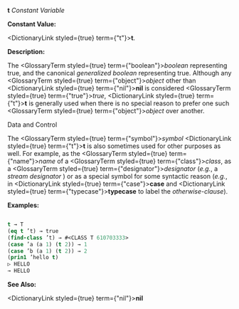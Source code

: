 **t** *Constant Variable* 



**Constant Value:** 



<DictionaryLink styled={true} term={"t"}><b>t</b></DictionaryLink>. 



**Description:** 



The <GlossaryTerm styled={true} term={"boolean"}><i>boolean</i></GlossaryTerm> representing true, and the canonical *generalized boolean* representing true. Although any <GlossaryTerm styled={true} term={"object"}><i>object</i></GlossaryTerm> other than <DictionaryLink styled={true} term={"nil"}><b>nil</b></DictionaryLink> is considered <GlossaryTerm styled={true} term={"true"}><i>true</i></GlossaryTerm>, <DictionaryLink styled={true} term={"t"}><b>t</b></DictionaryLink> is generally used when there is no special reason to prefer one such <GlossaryTerm styled={true} term={"object"}><i>object</i></GlossaryTerm> over another. 



Data and Control 











The <GlossaryTerm styled={true} term={"symbol"}><i>symbol</i></GlossaryTerm> <DictionaryLink styled={true} term={"t"}><b>t</b></DictionaryLink> is also sometimes used for other purposes as well. For example, as the <GlossaryTerm styled={true} term={"name"}><i>name</i></GlossaryTerm> of a <GlossaryTerm styled={true} term={"class"}><i>class</i></GlossaryTerm>, as a <GlossaryTerm styled={true} term={"designator"}><i>designator</i></GlossaryTerm> (*e.g.*, a *stream designator* ) or as a special symbol for some syntactic reason (*e.g.*, in <DictionaryLink styled={true} term={"case"}><b>case</b></DictionaryLink> and <DictionaryLink styled={true} term={"typecase"}><b>typecase</b></DictionaryLink> to label the *otherwise-clause*). 



**Examples:**
```lisp

t → T 
(eq t ’t) → true 
(find-class ’t) → #<CLASS T 610703333> 
(case ’a (a 1) (t 2)) → 1 
(case ’b (a 1) (t 2)) → 2 
(prin1 ’hello t) 
▷ HELLO 
→ HELLO 

```
**See Also:** 



<DictionaryLink styled={true} term={"nil"}><b>nil</b></DictionaryLink> 



